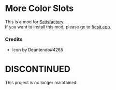# More Color Slots

This is a mod for [Satisfactory](https://www.satisfactorygame.com/).  
If you want to install this mod, please go to [ficsit.app](https://ficsit.app/mod/CRpcdiRPhhCAsu).

### Credits
- Icon by Deantendo#4265

# DISCONTINUED
This project is no longer maintained.
